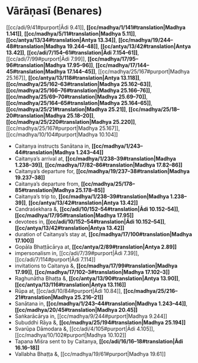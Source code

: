 # Vārāṇasī (Benares)

[[cc/adi/9/41#purport|Ādi 9.41]], **[[cc/madhya/1/141#translation|Madhya 1.141]]**, **[[cc/madhya/5/11#translation|Madhya 5.11]]**, **[[cc/antya/13/34#translation|Antya 13.34]]**, **[[cc/madhya/19/244–48#translation|Madhya 19.244–48]]**, **[[cc/antya/13/42#translation|Antya 13.42]]**, **[[cc/adi/7/154–61#translation|Ādi 7.154–61]]**, [[cc/adi/7/99#purport|Ādi 7.99]], **[[cc/madhya/17/95–96#translation|Madhya 17.95–96]]**, **[[cc/madhya/17/144–45#translation|Madhya 17.144–45]]**, [[cc/madhya/25/167#purport|Madhya 25.167]], **[[cc/antya/13/118#translation|Antya 13.118]]**, **[[cc/madhya/25/162–63#translation|Madhya 25.162–63]]**, **[[cc/madhya/25/166–76#translation|Madhya 25.166–76]]**, **[[cc/madhya/25/69–70#translation|Madhya 25.69–70]]**, **[[cc/madhya/25/164–65#translation|Madhya 25.164–65]]**, **[[cc/madhya/25/21#translation|Madhya 25.21]]**, **[[cc/madhya/25/18–20#translation|Madhya 25.18–20]]**, **[[cc/madhya/25/220#translation|Madhya 25.220]]**, [[cc/madhya/25/167#purport|Madhya 25.167]], [[cc/madhya/10/104#purport|Madhya 10.104]]

* Caitanya instructs Sanātana in, **[[cc/madhya/1/243–44#translation|Madhya 1.243–44]]**
* Caitanya’s arrival at, **[[cc/madhya/1/238–39#translation|Madhya 1.238–39]]**, **[[cc/madhya/17/82–86#translation|Madhya 17.82–86]]**
* Caitanya’s departure for, **[[cc/madhya/19/237–38#translation|Madhya 19.237–38]]**
* Caitanya’s departure from, **[[cc/madhya/25/178–85#translation|Madhya 25.178–85]]**
* Caitanya’s trip to, **[[cc/madhya/1/238–39#translation|Madhya 1.238–39]]**, **[[cc/antya/13/42#translation|Antya 13.42]]**
* Candraśekhara &, **[[cc/adi/10/152–54#translation|Ādi 10.152–54]]**, **[[cc/madhya/17/95#translation|Madhya 17.95]]**
* devotees in, **[[cc/adi/10/152–54#translation|Ādi 10.152–54]]**, **[[cc/antya/13/42#translation|Antya 13.42]]**
* duration of Caitanya’s stay at, **[[cc/madhya/17/100#translation|Madhya 17.100]]**
* Gopāla Bhaṭṭācārya at, **[[cc/antya/2/89#translation|Antya 2.89]]**
* impersonalism in, [[cc/adi/7/39#purport|Ādi 7.39]], [[cc/adi/7/114#purport|Ādi 7.114]]
* invitations to Caitanya &, **[[cc/madhya/17/99#translation|Madhya 17.99]]**, **[[cc/madhya/17/102–3#translation|Madhya 17.102–3]]**
* Raghunātha Bhaṭṭa &, **[[cc/antya/13/90#translation|Antya 13.90]]**, **[[cc/antya/13/116#translation|Antya 13.116]]**
* Rūpa at, [[cc/adi/10/84#purport|Ādi 10.84]], **[[cc/madhya/25/216–21#translation|Madhya 25.216–21]]**
* Sanātana in, **[[cc/madhya/1/243–44#translation|Madhya 1.243–44]]**, **[[cc/madhya/20/45#translation|Madhya 20.45]]**
* Śaṅkarācārya in, [[cc/madhya/9/244#purport|Madhya 9.244]]
* Subuddhi Rāya &, **[[cc/madhya/25/194#translation|Madhya 25.194]]**
* Svarūpa Dāmodara &, [[cc/adi/4/105#purport|Ādi 4.105]], [[cc/madhya/10/102#purport|Madhya 10.102]]
* Tapana Miśra sent to by Caitanya, **[[cc/adi/16/16–18#translation|Ādi 16.16–18]]**
* Vallabha Bhaṭṭa &, [[cc/madhya/19/61#purport|Madhya 19.61]]
